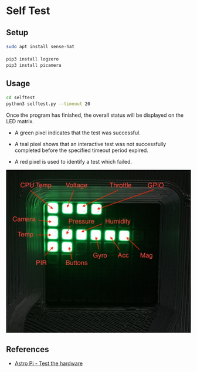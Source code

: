 # Self Test

## Setup

```sh
sudo apt install sense-hat

pip3 install logzero
pip3 install picamera
```

## Usage

```sh
cd selftest
python3 selftest.py --timeout 20
```

Once the program has finished, the overall status will be displayed on the LED matrix.

- A green pixel indicates that the test was successful.

- A teal pixel shows that an interactive test was not successfully completed before the specified timeout period expired.

- A red pixel is used to identify a test which failed.

![LED Status](led_status.jpg "LED Status")

## References

- [Astro Pi - Test the hardware](https://projects.raspberrypi.org/en/projects/astro-pi-flight-case-mk2/10)
